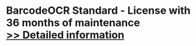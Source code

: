# BarcodeOCR Standard - License with 36 months of maintenance<br />[>> Detailed information](https://secure.shareit.com/shareit/product.html?productid=300807694&affiliateid=200057808)